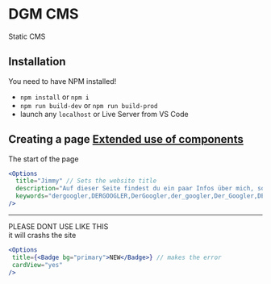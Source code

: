 # DGM CMS
Static CMS

## Installation
You need to have NPM installed!
- `npm install` or `npm i`
- `npm run build-dev` or `npm run build-prod`
-  launch any `localhost` or Live Server from VS Code

## Creating a page [Extended use of components](https://github.com/DerGoogler/dgm-cms/wiki/Extended-use-of-components)

The start of the page


```jsx
<Options
  title="Jimmy" // Sets the website title
  description="Auf dieser Seite findest du ein paar Infos über mich, sowie meinen Musik Geschmack!" // description for the website 
  keywords="dergoogler,DERGOOGLER,DerGoogler,der_googler,Der_Googler,DER_GOOGLER,JIMMY,jimmy,dergoogler.com,www.dergoogler.com" // keyword for the website
/>
```

----------
        
PLEASE DONT USE LIKE THIS       
it will crashs the site
      
 ```jsx
 <Options
  title={<Badge bg="primary">NEW</Badge>} // makes the error
  cardView="yes"
/>
 ```
